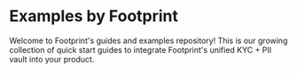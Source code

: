 # Examples by Footprint

Welcome to Footprint's guides and examples repository! This is our growing collection of quick start guides to integrate Footprint's unified KYC + PII vault into your product.
